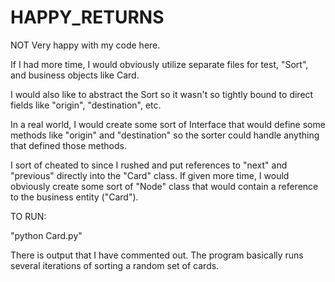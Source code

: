 # HAPPY_RETURNS

NOT Very happy with my code here.

If I had more time, I would obviously utilize separate files for test, "Sort", and business objects like Card.

I would also like to abstract the Sort so it wasn't so tightly bound to direct fields like "origin", "destination", etc.

In a real world, I would create some sort of Interface that would define some methods like "origin" and "destination" so the sorter could handle anything that defined those methods.

I sort of cheated to since I rushed and put references to "next" and "previous" directly into the "Card" class.  If given more time, I would obviously create some sort of "Node" class that would contain a reference to the business entity ("Card").


TO RUN:

"python Card.py"

There is output that I have commented out.   The program basically runs several iterations of sorting a random set of cards.
